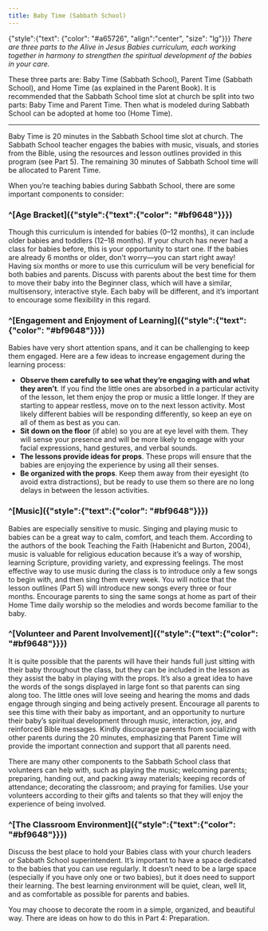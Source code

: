 ```yaml
---
title: Baby Time (Sabbath School)
---
```


{"style":{"text": {"color": "#a65726", "align":"center", "size": "lg"}}}
_There are three parts to the Alive in Jesus Babies curriculum, each working together in harmony to strengthen the spiritual development of the babies in your care._

These three parts are: Baby Time (Sabbath School), Parent Time (Sabbath School), and Home Time (as explained in the Parent Book). It is recommended that the Sabbath School time slot at church be split into two parts: Baby Time and Parent Time. Then what is modeled during Sabbath School can be adopted at home too (Home Time).

---

Baby Time is 20 minutes in the Sabbath School time slot at church. The Sabbath School teacher engages the babies with music, visuals, and stories from the Bible, using the resources and lesson outlines provided in this program (see Part 5). The remaining 30 minutes of Sabbath School time will be allocated to Parent Time.

When you’re teaching babies during Sabbath School, there are some important components to consider:

### ^[Age Bracket]({"style":{"text":{"color": "#bf9648"}}})

Though this curriculum is intended for babies (0–12 months), it can include older babies and toddlers (12–18 months). If your church has never had a class for babies before, this is your opportunity to start one. If the babies are already 6 months or older, don’t worry—you can start right away! Having six months or more to use this curriculum will be very beneficial for both babies and parents. Discuss with parents about the best time for them to move their baby into the Beginner class, which will have a similar, multisensory, interactive style. Each baby will be different, and it’s important to encourage some flexibility in this regard.

### ^[Engagement and Enjoyment of Learning]({"style":{"text":{"color": "#bf9648"}}})

Babies have very short attention spans, and it can be challenging to keep them engaged. Here are a few ideas to increase engagement during the learning process:

+ **Observe them carefully to see what they’re engaging with and what they aren’t**. If you find the little ones are absorbed in a particular activity of the lesson, let them enjoy the prop or music a little longer. If they are starting to appear restless, move on to the next lesson activity. Most likely different babies will be responding differently, so keep an eye on all of them as best as you can.
+ **Sit down on the floor** (if able) so you are at eye level with them. They will sense your presence and will be more likely to engage with your facial expressions, hand gestures, and verbal sounds.
+ **The lessons provide ideas for props**. These props will ensure that the babies are enjoying the experience by using all their senses.
+ **Be organized with the props**. Keep them away from their eyesight (to avoid extra distractions), but be ready to use them so there are no long delays in between the lesson activities.

### ^[Music]({"style":{"text":{"color": "#bf9648"}}})

Babies are especially sensitive to music. Singing and playing music to babies can be a great way to calm, comfort, and teach them. According to the authors of the book Teaching the Faith (Habenicht and Burton, 2004), music is valuable for religious education because it’s a way of worship, learning Scripture, providing variety, and expressing feelings. The most effective way to use music during the class is to introduce only a few songs to begin with, and then sing them every week. You will notice that the lesson outlines (Part 5) will introduce new songs every three or four months. Encourage parents to sing the same songs at home as part of their Home Time daily worship so the melodies and words become familiar to the baby.
  
### ^[Volunteer and Parent Involvement]({"style":{"text":{"color": "#bf9648"}}})

It is quite possible that the parents will have their hands full just sitting with their baby throughout the class, but they can be included in the lesson as they assist the baby in playing with the props. It’s also a great idea to have the words of the songs displayed in large font so that parents can sing along too. The little ones will love seeing and hearing the moms and dads engage through singing and being actively present. Encourage all parents to see this time with their baby as important, and an opportunity to nurture their baby’s spiritual development through music, interaction, joy, and reinforced Bible messages. Kindly discourage parents from socializing with other parents during the 20 minutes, emphasizing that Parent Time will provide the important connection and support that all parents need.

There are many other components to the Sabbath School class that volunteers can help with, such as playing the music; welcoming parents; preparing, handing out, and packing away materials; keeping records of attendance; decorating the classroom; and praying for families. Use your volunteers according to their gifts and talents so that they will enjoy the experience of being involved.

### ^[The Classroom Environment]({"style":{"text":{"color": "#bf9648"}}})

Discuss the best place to hold your Babies class with your church leaders or Sabbath School superintendent. It’s important to have a space dedicated to the babies that you can use regularly. It doesn’t need to be a large space (especially if you have only one or two babies), but it does need to support their learning. The best learning environment will be quiet, clean, well lit, and as comfortable as possible for parents and babies.

You may choose to decorate the room in a simple, organized, and beautiful way. There are ideas on how to do this in Part 4: Preparation.